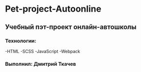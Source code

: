 # Pet-project-Autoonline

## Учебный пэт-проект онлайн-автошколы

### Технологии:
-HTML
-SCSS
-JavaScript
-Webpack

### Выполнил: Дмитрий Ткачев
